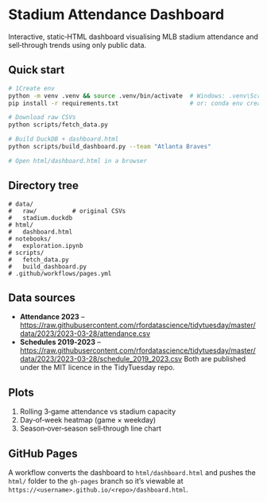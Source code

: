 
# Stadium Attendance Dashboard
Interactive, static‑HTML dashboard visualising MLB stadium attendance and sell‑through trends using only public data.

## Quick start
```bash
# 1Create env
python -m venv .venv && source .venv/bin/activate  # Windows: .venv\Scripts\Activate.ps1
pip install -r requirements.txt                    # or: conda env create -f environment.yml

# Download raw CSVs
python scripts/fetch_data.py

# Build DuckDB + dashboard.html
python scripts/build_dashboard.py --team "Atlanta Braves"

# Open html/dashboard.html in a browser
```

## Directory tree
```text
# data/
#   raw/          # original CSVs
#   stadium.duckdb
# html/
#   dashboard.html
# notebooks/
#   exploration.ipynb
# scripts/
#   fetch_data.py
#   build_dashboard.py
# .github/workflows/pages.yml
```

## Data sources
* **Attendance 2023** – <https://raw.githubusercontent.com/rfordatascience/tidytuesday/master/data/2023/2023-03-28/attendance.csv>
* **Schedules 2019‑2023** – <https://raw.githubusercontent.com/rfordatascience/tidytuesday/master/data/2023/2023-03-28/schedule_2019_2023.csv>
Both are published under the MIT licence in the TidyTuesday repo.

## Plots
1. Rolling 3‑game attendance vs stadium capacity
2. Day‑of‑week heatmap (game × weekday)
3. Season‑over‑season sell‑through line chart

## GitHub Pages
A workflow converts the dashboard to `html/dashboard.html` and pushes the `html/` folder to the `gh-pages` branch so it’s viewable at `https://<username>.github.io/<repo>/dashboard.html`.

